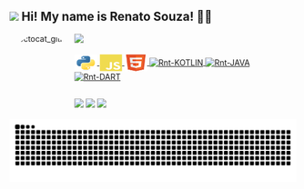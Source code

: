 ## <img src="https://raw.githubusercontent.com/alexnaiman/alexnaiman/master/resources/welcomeglitch.gif" width="50px" /> Hi! My name is Renato Souza! 👨‍💻 

<div align="left">
  <a href="https://github.com/Renatohsouza">
   
  <img align="left" alt="octocat_github" height="150" style="border-radius:100px;" src="https://octodex.github.com/images/baracktocat.jpg">
  
<img height="150em" src="https://github-readme-stats.vercel.app/api?username=Renatohsouza&show_icons=true&theme=dracula&include_all_commits=true&count_private=true"/>
  
</div>

<div style="display: inline_block"><br>
   <img align="center" alt="Rnt-Python" height="30" width="40" src="https://raw.githubusercontent.com/devicons/devicon/master/icons/python/python-original.svg">
  <img align="center" alt="Rnt-Js" height="30" width="40" src="https://raw.githubusercontent.com/devicons/devicon/master/icons/javascript/javascript-plain.svg">
  <img align="center" alt="Rnt-HTML" height="30" width="40" src="https://raw.githubusercontent.com/devicons/devicon/master/icons/html5/html5-original.svg">
  <img align="center" alt="Rnt-KOTLIN" height="30" width="40" src="https://cdn.jsdelivr.net/gh/devicons/devicon/icons/kotlin/kotlin-original.svg">
  <img align="center" alt="Rnt-JAVA" height="30" width="40" src="https://cdn.jsdelivr.net/gh/devicons/devicon/icons/java/java-original.svg" >
  <img align="center" alt="Rnt-DART" height="30" width="40" src="https://cdn.jsdelivr.net/gh/devicons/devicon/icons/dart/dart-original.svg" />
           
 
</div>

##
 
<div> 
  <a href = "mailto:renato.hsantos@hotmail.com"><img src="https://img.shields.io/badge/Microsoft_Outlook-0078D4?style=for-the-badge&logo=microsoft-outlook&logoColor=white" target="_blank"></a>
  <a href="https://www.instagram.com/renato_hsantos" target="_blank"><img src="https://img.shields.io/badge/-Instagram-%23E4405F?style=for-the-badge&logo=instagram&logoColor=white" target="_blank"></a>
  <a href="https://www.linkedin.com/in/renato-souza-bb4aaa1b5/" target="_blank"><img src="https://img.shields.io/badge/-LinkedIn-%230077B5?style=for-the-badge&logo=linkedin&logoColor=white" target="_blank"></a>
  
  ![Snake animation](https://github.com/Renatohsouza/Renatohsouza/blob/output/github-contribution-grid-snake.svg)
